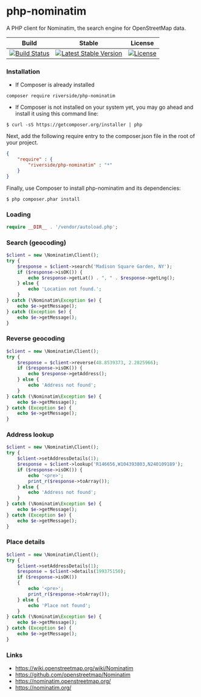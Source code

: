 # php-nominatim
A PHP client for Nominatim, the search engine for OpenStreetMap data.

| Build | Stable | License |
| --- | --- | --- |
| [![Build Status](https://api.travis-ci.org/riverside/php-nominatim.svg)](https://travis-ci.org/riverside/php-nominatim) | [![Latest Stable Version](https://poser.pugx.org/riverside/php-nominatim/v/stable)](https://packagist.org/packages/riverside/php-nominatim) | [![License](https://poser.pugx.org/riverside/php-nominatim/license)](https://packagist.org/packages/riverside/php-nominatim) |

### Installation
- If Composer is already installed
```
composer require riverside/php-nominatim
```
- If Composer is not installed on your system yet, you may go ahead and install it using this command line:
```
$ curl -sS https://getcomposer.org/installer | php
```
Next, add the following require entry to the composer.json file in the root of your project.
```json
{
    "require" : {
        "riverside/php-nominatim" : "*"
    }
}
```
Finally, use Composer to install php-nominatim and its dependencies:
```
$ php composer.phar install
```

### Loading
```php
require __DIR__ . '/vendor/autoload.php';
```

### Search (geocoding)
```php
$client = new \Nominatim\Client();
try {
    $response = $client->search('Madison Square Garden, NY');
    if ($response->isOK()) {
        echo $response->getLat() . ", " . $response->getLng();
    } else {
        echo 'Location not found.';
    }
} catch (\Nominatim\Exception $e) {
    echo $e->getMessage();
} catch (Exception $e) {
    echo $e->getMessage();
}
```

### Reverse geocoding
```php
$client = new \Nominatim\Client();
try {
    $response = $client->reverse(48.8539373, 2.2825966);
    if ($response->isOK()) {
        echo $response->getAddress();
    } else {
        echo 'Address not found';
    }
} catch (\Nominatim\Exception $e) {
    echo $e->getMessage();
} catch (Exception $e) {
    echo $e->getMessage();
}
```

### Address lookup
```php
$client = new \Nominatim\Client();
try {
    $client->setAddressDetails(1);
    $response = $client->lookup('R146656,W104393803,N240109189');
    if ($response->isOK()) {
        echo '<pre>';
        print_r($response->toArray());
    } else {
        echo 'Address not found';
    }
} catch (\Nominatim\Exception $e) {
    echo $e->getMessage();
} catch (Exception $e) {
    echo $e->getMessage();
}
```

### Place details
```php
$client = new \Nominatim\Client();
try {
    $client->setAddressDetails(1);
    $response = $client->details(199375150);
    if ($response->isOK())
    {
        echo '<pre>';
        print_r($response->toArray());
    } else {
        echo 'Place not found';
    }
} catch (\Nominatim\Exception $e) {
    echo $e->getMessage();
} catch (Exception $e) {
    echo $e->getMessage();
}
```

### Links
- https://wiki.openstreetmap.org/wiki/Nominatim
- https://github.com/openstreetmap/Nominatim
- https://nominatim.openstreetmap.org/
- https://nominatim.org/
